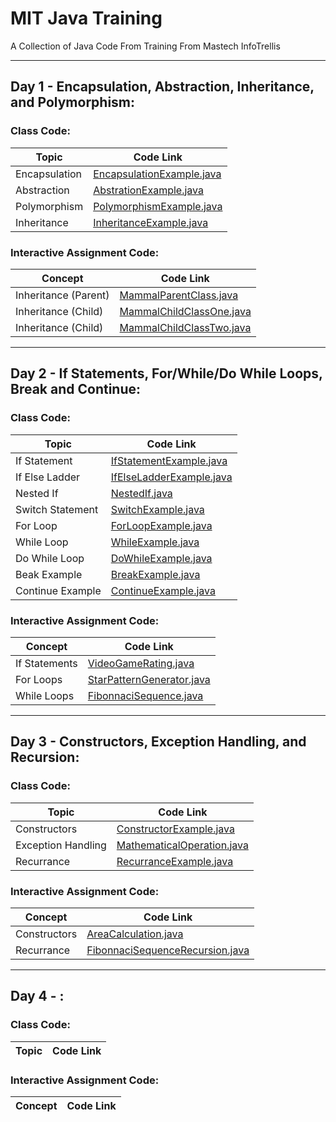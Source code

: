 # **MIT Java Training**
A Collection of Java Code From Training From Mastech InfoTrellis

-----
## Day 1 - Encapsulation, Abstraction, Inheritance, and Polymorphism:
### Class Code:
| Topic     | Code Link |
| ------------ | ---------- |
| Encapsulation | [EncapsulationExample.java](src/com/mit/trainingDayOne/EncapsulationExample.java) |
| Abstraction | [AbstrationExample.java](src/com/mit/trainingDayOne/AbstractionExample.java) |
| Polymorphism | [PolymorphismExample.java](src/com/mit/trainingDayOne/PolymorphismExample.java) |
| Inheritance | [InheritanceExample.java](src/com/mit/trainingDayOne/InheritanceExample.java) |

### Interactive Assignment Code:
| Concept              | Code Link                                                                       |
|----------------------|---------------------------------------------------------------------------------|
| Inheritance (Parent) | [MammalParentClass.java](src/com/mit/trainingDayOne/MammalParentClass.java)     |
| Inheritance (Child)  | [MammalChildClassOne.java](src/com/mit/trainingDayOne/MammalChildClassOne.java) |
| Inheritance (Child)  | [MammalChildClassTwo.java](src/com/mit/trainingDayOne/MammalChildClassTwo.java) |

-----

## Day 2 - If Statements, For/While/Do While Loops, Break and Continue:

### Class Code:
| Topic     | Code Link |
| ------------ | ---------- |
| If Statement | [IfStatementExample.java](src/com/mit/trainingDayTwo/IfStatementExample.java) |
| If Else Ladder | [IfElseLadderExample.java](src/com/mit/trainingDayTwo/IfElseLadderExample.java) |
| Nested If | [NestedIf.java](src/com/mit/trainingDayTwo/NestedIf.java) |
| Switch Statement | [SwitchExample.java](src/com/mit/trainingDayTwo/SwitchExample.java) |
| For Loop | [ForLoopExample.java](src/com/mit/trainingDayTwo/ForLoopExample.java) |
| While Loop | [WhileExample.java](src/com/mit/trainingDayTwo/WhileExample.java) |
| Do While Loop | [DoWhileExample.java](src/com/mit/trainingDayTwo/DoWhileExample.java) |
| Beak Example | [BreakExample.java](src/com/mit/trainingDayTwo/BreakExample.java) |
| Continue Example | [ContinueExample.java](src/com/mit/trainingDayTwo/ContinueExample.java) |

### Interactive Assignment Code:
| Concept     | Code Link                                                                                |
| ------------ |------------------------------------------------------------------------------------------|
| If Statements | [VideoGameRating.java](src/com/mit/trainingDayTwo/VideoGameRating.java) |
| For Loops | [StarPatternGenerator.java](src/com/mit/trainingDayTwo/StarPatternGenerator.java)        |
| While Loops | [FibonnaciSequence.java](src/com/mit/trainingDayTwo/FibonnaciSequence.java)              |

-----

## Day 3 - Constructors, Exception Handling, and Recursion:

### Class Code:
| Topic              | Code Link                                                                            |
|--------------------|--------------------------------------------------------------------------------------|
| Constructors       | [ConstructorExample.java](src/com/mit/trainingDayThree/ConstructorExample.java)      |
| Exception Handling | [MathematicalOperation.java](src/com/mit/trainingDayThree/MathematicalOperation.java) |
| Recurrance         | [RecurranceExample.java](src/com/mit/trainingDayThree/RecurranceExample.java)        |

### Interactive Assignment Code:
| Concept      | Code Link                                                                                         |
|--------------|---------------------------------------------------------------------------------------------------|
| Constructors | [AreaCalculation.java](src/com/mit/trainingDayThree/AreaCalculation.java)                         |
| Recurrance   | [FibonnaciSequenceRecursion.java](src/com/mit/trainingDayThree/FibonnaciSequenceRecursion.java) |

-----

## Day 4 - :

### Class Code:
| Topic              | Code Link                                                                            |
|--------------------|--------------------------------------------------------------------------------------|


### Interactive Assignment Code:
| Concept      | Code Link                                                                                         |
|--------------|---------------------------------------------------------------------------------------------------|
